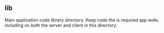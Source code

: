 ## lib

Main application code library directory. Keep code the is required app wide, including on both the server and client in this directory.